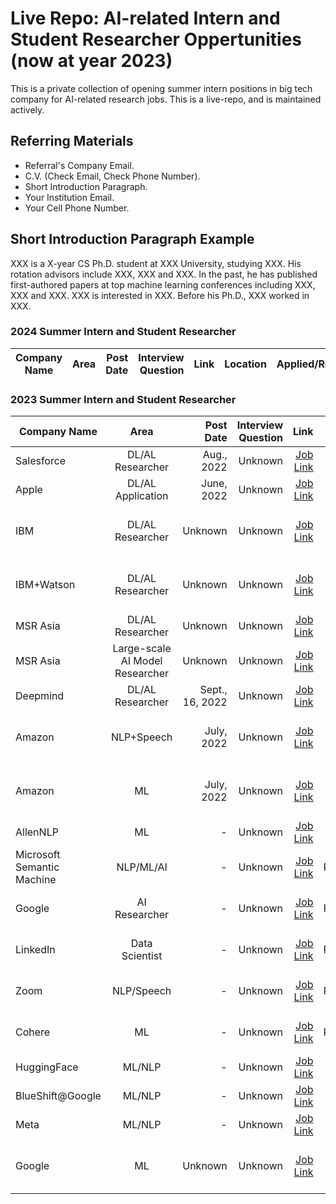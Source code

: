 # Live Repo: AI-related Intern and Student Researcher Oppertunities (now at year 2023)
This is a private collection of opening summer intern positions in big tech company for AI-related research jobs. This is a live-repo, and is maintained actively.

## Referring Materials
- Referral's Company Email.
- C.V. (Check Email, Check Phone Number).
- Short Introduction Paragraph.
- Your Institution Email.
- Your Cell Phone Number.

## Short Introduction Paragraph Example

XXX is a X-year CS Ph.D. student at XXX University, studying XXX. His rotation advisors include XXX, XXX and XXX. In the past, he has published first-authored papers at top machine learning conferences including XXX, XXX and XXX. XXX is interested in XXX. Before his Ph.D., XXX worked in XXX.

### 2024 Summer Intern and Student Researcher
| Company Name  |       Area    | Post Date    | Interview Question | Link | Location | Applied/Referred |
| ------------- |:-------------:| ------------:|       ------------:| ----:|     ----:|             ----:|

### 2023 Summer Intern and Student Researcher
| Company Name  |       Area    | Post Date    | Interview Question | Link | Location | Applied/Referred |
| ------------- |:-------------:| ------------:|       ------------:| ----:|     ----:|             ----:|
| Salesforce    | DL/AL  Researcher | Aug., 2022   | Unknown            | [Job Link](https://salesforce.wd1.myworkdayjobs.com/en-US/Futureforce_Internships/job/California---Palo-Alto/XMLNAME-2023-Research-Intern---Salesforce-Research-Tableau-Research_JR158577-1?d=cta-summer-view-sjb-1) | Seattle, Bay Area | Referred |
| Apple    | DL/AL Application         | June, 2022   | Unknown            | [Job Link](https://jobs.apple.com/en-us/details/200389050/machine-learning-ai-internship?team=STDNT) | Bay Area | Applied |
| IBM    | DL/AL Researcher         | Unknown   | Unknown            | [Job Link](https://careers.ibm.com/job/16581370/2023-return-intern-research-scientist-artificial-intelligence-remote/?codes=IBM_CareerWebSite) | San Jose, CA; Cambridge, MA; Yorktown Heights, NY | Applied |
| IBM+Watson    | DL/AL Researcher         | Unknown   | Unknown            | [Job Link](https://careers.ibm.com/job/16615779/2023-intern-research-mit-ibm-watson-ai-summer-intern-remote/?codes=IBM_CareerWebSite) | Cambridge, MA or Yorktown Heights, N |  |
| MSR Asia    | DL/AL Researcher         | Unknown   | Unknown            | [Job Link](https://www.microsoft.com/en-us/research/opportunity/deep-learning-research-intern-msra-shanghai-research-group/) | Shanghai, China |  |
| MSR Asia    | Large-scale AI Model Researcher         | Unknown   | Unknown            | [Job Link](https://www.microsoft.com/en-us/research/opportunity/large-scale-ai-models-continual-learning-research-intern-msr-asia-networking-research-group/) | Beijing, China |  |
| Deepmind    | DL/AL Researcher         | Sept., 16, 2022   | Unknown            | [Job Link](https://www.deepmind.com/careers/internships?sort=alphabetical) | Unknown |  |
| Amazon    | NLP+Speech         | July, 2022   | Unknown            | [Job Link](https://www.amazon.jobs/en/jobs/2171934/2023-applied-science-internship-natural-language-processing-and-speech-technologies-united-states?cmpid=bsp-amazon-science) | multiple locations across the United States | Referred |
| Amazon    | ML         | July, 2022   | Unknown            | [Job Link](https://www.amazon.jobs/en/jobs/2156173/2023-applied-science-internship-machine-learning-united-states?cmpid=bsp-amazon-science) | multiple locations across the United States | Referred |
| AllenNLP    | ML         | -  | Unknown            | [Job Link](https://boards.greenhouse.io/thealleninstitute/jobs/2171612) | Remote Hybrid |  |
| Microsoft Semantic Machine    | NLP/ML/AI         | -  | Unknown            | [Job Link](https://careers.microsoft.com/us/en/job/1476274/Research-Intern-Semantic-Machines-Multi-Turn-Task-Oriented-Dialogue) | In-Person/Remote Hybrid |  |
| Google    | AI Researcher        | -  | Unknown            | [Job Link](https://careers.google.com/jobs/results/120135485411467974-research-intern-phd-summer-2023/?company=Google&company=Waymo&company=X&distance=50&employment_type=INTERN&page=2&src=Online%2FGoogle%20Website%2FByF&utm_campaign=ByF&utm_medium=careers_site%20&utm_source=Online%20) | In-Person/Remote Hybrid | Applied |
| LinkedIn   | Data Scientist       | -  | Unknown            | [Job Link](https://www.linkedin.com/jobs/view/applied-research-intern-at-linkedin-3296009618/?utm_campaign=google_jobs_apply&utm_source=google_jobs_apply&utm_medium=organic) | In-Person/Remote Hybrid | Applied |
| Zoom   | NLP/Speech    | -  | Unknown            | [Job Link](https://careers.zoom.us/jobs/2023-machine-learning-research-intern-san-jose-california-united-states-92c4e8bd-5b1a-4093-b582-382ed0c07cd7?utm_campaign=google_jobs_apply&utm_source=google_jobs_apply&utm_medium=organic) | In-Person/Remote Hybrid |  |
| Cohere   | ML       | -  | Unknown            | [Job Link](https://angel.co/company/cohere-ai/jobs/2440532-machine-learning-intern-summer-2023?utm_campaign=google_jobs_apply&utm_source=google_jobs_apply&utm_medium=organic) | In-Person/Remote Hybrid |  |
| HuggingFace   | ML/NLP       | -  | Unknown            | [Job Link](https://huggingface.co/blog/interns-2023) | Remote |  |
| BlueShift@Google   | ML/NLP       | -  | Unknown            | [Job Link](https://docs.google.com/forms/d/e/1FAIpQLSe11v7AYyl8VtoiWc9DItNxnBTCdgHxAQciSDWNyOCijxkCqg/viewform) | Remote |  |
| Meta   | ML/NLP       | -  | Unknown            | [Job Link](https://www.metacareers.com/jobs/547270586848082/) | Remote |  |
| Google    | ML         | Unknown   | Unknown            | [Job Link](https://careers.google.com/jobs/results/90561535148991174-student-researcher-phd-2022/?degree=DOCTORATE&distance=50&employment_type=INTERN&location=California,%20USA) | multiple locations across the United States | Applied |
